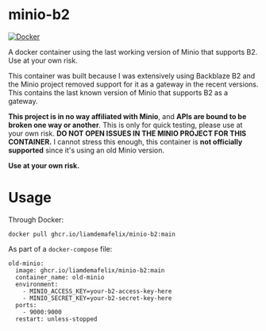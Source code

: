 # minio-b2

[![Docker](https://github.com/liamdemafelix/minio-b2/actions/workflows/docker-publish.yml/badge.svg?branch=main)](https://github.com/liamdemafelix/minio-b2/actions/workflows/docker-publish.yml)

A docker container using the last working version of Minio that supports B2. Use at your own risk.

This container was built because I was extensively using Backblaze B2 and the Minio project removed support for it as a gateway in the recent versions. This contains the last known version of Minio that supports B2 as a gateway.

**This project is in no way affiliated with Minio**, and **APIs are bound to be broken one way or another**. This is only for quick testing, please use at your own risk. **DO NOT OPEN ISSUES IN THE MINIO PROJECT FOR THIS CONTAINER.** I cannot stress this enough, this container is **not officially supported** since it's using an old Minio version.

**Use at your own risk.**

# Usage

Through Docker:

```
docker pull ghcr.io/liamdemafelix/minio-b2:main
```

As part of a `docker-compose` file:

```
old-minio:
  image: ghcr.io/liamdemafelix/minio-b2:main
  container_name: old-minio
  environment:
    - MINIO_ACCESS_KEY=your-b2-access-key-here
    - MINIO_SECRET_KEY=your-b2-secret-key-here
  ports:
    - 9000:9000
  restart: unless-stopped
```
